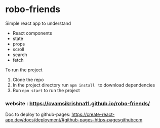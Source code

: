 # robo-friends
Simple react app to understand
 * React components
 * state
 * props
 * scroll
 * search
 * fetch

 To run the project

 1. Clone the repo
 2. In the project directory run `npm install ` to download dependencies
 3. Run `npm start` to run the project


### website : https://cvamsikrishna11.github.io/robo-friends/


Doc to deploy to github-pages: https://create-react-app.dev/docs/deployment/#github-pages-https-pagesgithubcom